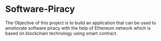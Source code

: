 # Software-Piracy
The Objective of this project is to build an application that can be used to ameliorate software piracy with the help of Ethereum network which is based on blockchain technology using smart contract.
 
